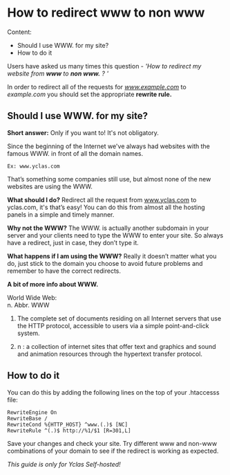 # How to redirect www to non www

Content:
-   Should I use WWW. for my site?
-   How to do it


Users have asked us many times this question - *'How to redirect my website from **www** to **non www.** ? '*

 In order to redirect all of the requests for  _www.example.com_  to  _example.com_  you should set the appropriate **rewrite rule.**

## Should I use WWW. for my site?

**Short answer:**  Only if you want to! It's not obligatory.

Since the beginning of the Internet we've always had websites with the famous WWW. in front of all the domain names.

`Ex: www.yclas.com`

That’s something some companies still use, but almost none of the new websites are using the WWW.

**What should I do?**  Redirect all the request from www.yclas.com to yclas.com, it's that’s easy! You can do this from almost all the hosting panels in a simple and timely manner.

**Why not the WWW?**  The WWW. is actually another subdomain in your server and your clients need to type the WWW to enter your site. So always have a redirect, just in case, they don’t type it.

**What happens if I am using the WWW?**  Really it doesn’t matter what you do, just stick to the domain you choose to avoid future problems and remember to have the correct redirects.

**A bit of more info about WWW.**

World Wide Web:  
n. Abbr. WWW

1) The complete set of documents residing on all Internet servers that use the HTTP protocol, accessible to users via a simple point-and-click system.

2) n : a collection of internet sites that offer text and graphics and sound and animation resources through the hypertext transfer protocol.

## How to do it

You can do this by adding the following lines on the top of your .htaccesss file:

```
RewriteEngine On
RewriteBase /
RewriteCond %{HTTP_HOST} ^www.(.)$ [NC]
RewriteRule ^(.)$ http://%1/$1 [R=301,L]

```

Save your changes and check your site. Try different www and non-www combinations of your domain to see if the redirect is working as expected.


*This guide is only for Yclas Self-hosted!*
